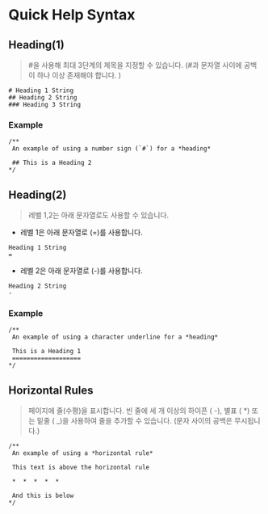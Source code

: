 # Quick Help Syntax

## Heading(1)
> #을 사용해 최대 3단계의 제목을 지정할 수 있습니다. (#과 문자열 사이에 공백이 하나 이상 존재해야 합니다. )

```
# Heading 1 String
## Heading 2 String
### Heading 3 String

```

### Example
```
/**
 An example of using a number sign (`#`) for a *heading*

 ## This is a Heading 2
*/
```

## Heading(2)
> 레벨 1,2는 아래 문자열로도 사용할 수 있습니다.

- 레벨 1은 아래 문자열로 (=)를 사용합니다.
```
Heading 1 String
=
```
- 레벨 2은 아래 문자열로 (-)를 사용합니다.

```
Heading 2 String
-
```

### Example
```
/**
 An example of using a character underline for a *heading*

 This is a Heading 1
 ===================
*/
```

## Horizontal Rules
> 페이지에 줄(수평)을 표시합니다. 빈 줄에 세 개 이상의 하이픈 ( -), 별표 ( *) 또는 밑줄 ( _)을 사용하여 줄을 추가할 수 있습니다. (문자 사이의 공백은 무시됩니다.)

```
/**
 An example of using a *horizontal rule*

 This text is above the horizontal rule

 *  *  *  *  *

 And this is below
*/
```
